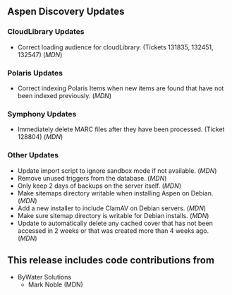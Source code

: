 ## Aspen Discovery Updates
### CloudLibrary Updates
- Correct loading audience for cloudLibrary. (Tickets 131835, 132451, 132547) (*MDN*)

### Polaris Updates
- Correct indexing Polaris Items when new items are found that have not been indexed previously. (*MDN*)

### Symphony Updates
- Immediately delete MARC files after they have been processed. (Ticket 128804) (*MDN*)

### Other Updates
- Update import script to ignore sandbox mode if not available. (*MDN*)
- Remove unused triggers from the database. (*MDN*)
- Only keep 2 days of backups on the server itself. (*MDN*)
- Make sitemaps directory writable when installing Aspen on Debian. (*MDN*)
- Add a new installer to include ClamAV on Debian servers. (*MDN*)
- Make sure sitemap directory is writable for Debian installs. (*MDN*) 
- Update to automatically delete any cached cover that has not been accessed in 2 weeks or that was created more than 4 weeks ago. (*MDN*)

## This release includes code contributions from
- ByWater Solutions
    - Mark Noble (MDN)
